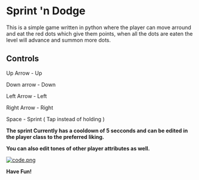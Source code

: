 # Sprint 'n Dodge
This is a simple game written in python where the player can move arround and eat the red dots which give them points, when all the dots are eaten the level will advance and summon more dots. 

## Controls
Up Arrow - Up

Down arrow - Down

Left Arrow - Left

Right Arrow - Right

Space - Sprint ( Tap instead of holding )

**The sprint Currently has a cooldown of 5 secconds and can be edited in the player class to the preferred liking.**

**You can also edit tones of other player attributes as well.**

[![code.png](https://i.postimg.cc/5yv71d6d/code.png)](https://postimg.cc/RJSQQY7X)

**Have Fun!**
